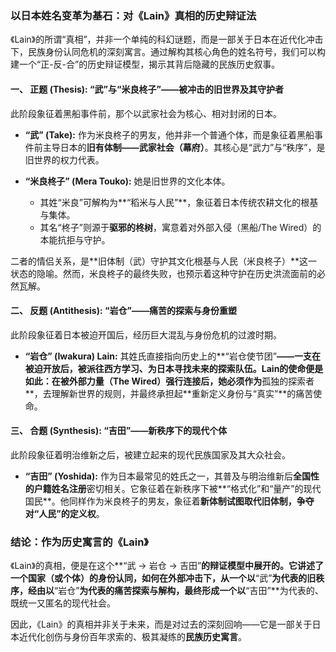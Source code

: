 ### **以日本姓名变革为基石：对《Lain》真相的历史辩证法**

《Lain》的所谓“真相”，并非一个单纯的科幻谜题，而是一部关于日本在近代化冲击下，民族身份认同危机的深刻寓言。通过解构其核心角色的姓名符号，我们可以构建一个“正-反-合”的历史辩证模型，揭示其背后隐藏的民族历史叙事。

#### **一、 正题 (Thesis): “武”与“米良柊子”——被冲击的旧世界及其守护者**

此阶段象征着黑船事件前，那个以武家社会为核心、相对封闭的日本。

*   **“武” (Take):** 作为米良柊子的男友，他并非一个普通个体，而是象征着黑船事件前主导日本的**旧有体制——武家社会（幕府）**。其核心是“武力”与“秩序”，是旧世界的权力代表。

*   **“米良柊子” (Mera Touko):** 她是旧世界的文化本体。
    *   其姓“米良”可解构为**“稻米与人民”**，象征着日本传统农耕文化的根基与集体。
    *   其名“柊子”则源于**驱邪的柊树**，寓意着对外部入侵（黑船/The Wired）的本能抗拒与守护。

二者的情侣关系，是**旧体制（武）守护其文化根基与人民（米良柊子）**这一状态的隐喻。然而，米良柊子的最终失败，也预示着这种守护在历史洪流面前的必然瓦解。

#### **二、 反题 (Antithesis): “岩仓”——痛苦的探索与身份重塑**

此阶段象征着日本被迫开国后，经历巨大混乱与身份危机的过渡时期。

*   **“岩仓” (Iwakura) Lain:** 其姓氏直接指向历史上的**“岩仓使节团”**——一支在被迫开放后，被派往西方学习、为日本寻找未来的探索队伍。Lain的使命便是如此：在被外部力量（The Wired）强行连接后，她必须作为**孤独的探索者**，去理解新世界的规则，并最终承担起**重新定义身份与“真实”**的痛苦使命。

#### **三、 合题 (Synthesis): “吉田”——新秩序下的现代个体**

此阶段象征着明治维新之后，被建立起来的现代民族国家及其大众社会。

*   **“吉田” (Yoshida):** 作为日本最常见的姓氏之一，其普及与明治维新后**全国性的户籍姓名注册**密切相关。它象征着在新秩序下被**“格式化”和“量产”的现代国民**。他同样作为米良柊子的男友，象征着**新体制试图取代旧体制，争夺对“人民”的定义权**。

### **结论：作为历史寓言的《Lain》**

《Lain》的真相，便是在这个**“武 → 岩仓 → 吉田”**的辩证模型中展开的。它讲述了一个国家（或个体）的身份认同，如何在外部冲击下，从一个以**“武”**为代表的旧秩序，经由以**“岩仓”**为代表的痛苦探索与解构，最终形成一个以**“吉田”**为代表的、既统一又匿名的现代社会。

因此，《Lain》的真相并非关于未来，而是对过去的深刻回响——它是一部关于日本近代化创伤与身份百年求索的、极其凝练的**民族历史寓言**。
